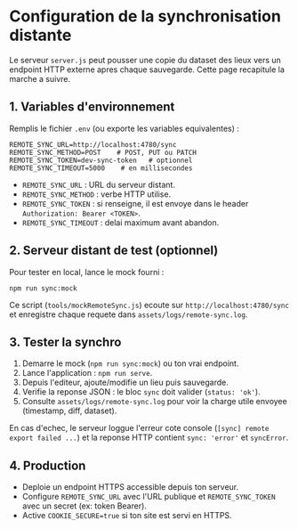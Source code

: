 # Configuration de la synchronisation distante

Le serveur `server.js` peut pousser une copie du dataset des lieux vers un endpoint HTTP externe apres chaque sauvegarde. Cette page recapitule la marche a suivre.

## 1. Variables d'environnement

Remplis le fichier `.env` (ou exporte les variables equivalentes) :

```
REMOTE_SYNC_URL=http://localhost:4780/sync
REMOTE_SYNC_METHOD=POST    # POST, PUT ou PATCH
REMOTE_SYNC_TOKEN=dev-sync-token   # optionnel
REMOTE_SYNC_TIMEOUT=5000    # en millisecondes
```

- `REMOTE_SYNC_URL` : URL du serveur distant.
- `REMOTE_SYNC_METHOD` : verbe HTTP utilise.
- `REMOTE_SYNC_TOKEN` : si renseigne, il est envoye dans le header `Authorization: Bearer <TOKEN>`.
- `REMOTE_SYNC_TIMEOUT` : delai maximum avant abandon.

## 2. Serveur distant de test (optionnel)

Pour tester en local, lance le mock fourni :

```
npm run sync:mock
```

Ce script (`tools/mockRemoteSync.js`) ecoute sur `http://localhost:4780/sync` et enregistre chaque requete dans `assets/logs/remote-sync.log`.

## 3. Tester la synchro

1. Demarre le mock (`npm run sync:mock`) ou ton vrai endpoint.
2. Lance l'application : `npm run serve`.
3. Depuis l'editeur, ajoute/modifie un lieu puis sauvegarde.
4. Verifie la reponse JSON : le bloc `sync` doit valider (`status: 'ok'`).
5. Consulte `assets/logs/remote-sync.log` pour voir la charge utile envoyee (timestamp, diff, dataset).

En cas d'echec, le serveur loggue l'erreur cote console (`[sync] remote export failed ...`) et la reponse HTTP contient `sync: 'error'` et `syncError`.

## 4. Production

- Deploie un endpoint HTTPS accessible depuis ton serveur.
- Configure `REMOTE_SYNC_URL` avec l'URL publique et `REMOTE_SYNC_TOKEN` avec un secret (ex: token Bearer).
- Active `COOKIE_SECURE=true` si ton site est servi en HTTPS.
